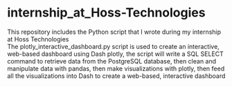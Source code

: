 # internship_at_Hoss-Technologies
This repository includes the Python script that I wrote during my internship at Hoss Technologies\
The plotly_interactive_dashboard.py script is used to create an interactive, web-based dashboard using Dash plotly, the script will write a SQL SELECT command to retrieve data from the PostgreSQL database, then clean and manipulate data with pandas, then make visualizations with plotly, then feed all the visualizations into Dash to create a web-based, interactive dashboard
